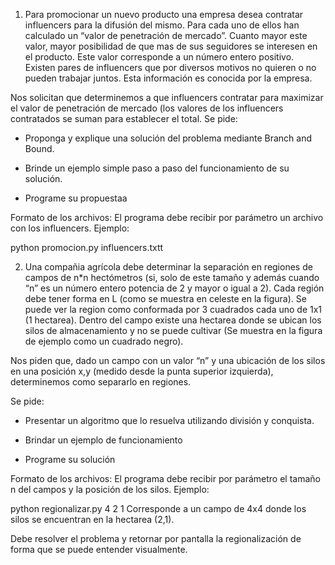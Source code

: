 1. Para promocionar un nuevo producto una empresa desea contratar influencers para la difusión del mismo. Para cada uno de ellos han calculado un “valor de penetración de mercado”.
Cuanto mayor este valor, mayor posibilidad de que mas de sus seguidores se interesen en el producto. Este valor corresponde a un número entero positivo. 
Existen pares de influencers que por diversos motivos no quieren o no pueden trabajar juntos. Esta información es conocida por la empresa.

Nos solicitan que determinemos a que influencers contratar para maximizar el valor de penetración de mercado (los valores de los influencers contratados se suman para establecer el total.
Se pide:

 - Proponga y explique una solución del problema mediante Branch and Bound.

 - Brinde un ejemplo simple paso a paso del funcionamiento de su solución.

 - Programe su propuestaa

Formato de los archivos:
El programa debe recibir por parámetro un archivo con los influencers. Ejemplo:

python promocion.py influencers.txtt

2. Una compañia agrícola debe determinar la separación en regiones de campos de n*n hectómetros (si, solo de este tamaño y además cuando “n” es un número entero potencia de 2 y mayor o igual a 2).
Cada región debe tener forma en L (como se muestra en celeste en la figura). Se puede ver la region como conformada por 3 cuadrados cada uno de 1x1 (1 hectarea).
Dentro del campo existe una hectarea donde se ubican los silos de almacenamiento y no se puede cultivar (Se muestra en la figura de ejemplo como un cuadrado negro).

Nos piden que, dado un campo con un valor “n” y una ubicación de los silos en una posición x,y (medido desde la punta superior izquierda), determinemos como separarlo en regiones.

Se pide:
 - Presentar un algoritmo que lo resuelva utilizando división y conquista.

 - Brindar un ejemplo de funcionamiento

 - Programe su solución

Formato de los archivos:
El programa debe recibir por parámetro el tamaño n del campos y la posición de los silos. Ejemplo:

python regionalizar.py 4 2 1
Corresponde a un campo de 4x4 donde los silos se encuentran en la hectarea (2,1).

Debe resolver el problema y retornar por pantalla la regionalización de forma que se puede entender visualmente.

